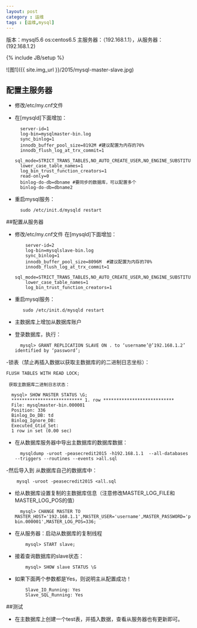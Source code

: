 ```yaml
---
layout: post
category : 运维 
tags : [运维,mysql]
---
```


版本：mysql5.6
    os:centos6.5
    主服务器：（192.168.1.1），从服务器：(192.168.1.2)
<!--break-->

{% include JB/setup %}

![图1]({{ site.img_url }}/2015/mysql-master-slave.jpg)

## 配置主服务器

- 修改/etc/my.cnf文件

- 在[mysqld]下面增加：

        server-id=1
        log-bin=mysqlmaster-bin.log
        sync_binlog=1
        innodb_buffer_pool_size=8192M #建议配置为内存的70%
        innodb_flush_log_at_trx_commit=1
        sql_mode=STRICT_TRANS_TABLES,NO_AUTO_CREATE_USER,NO_ENGINE_SUBSTITUTION,NO_AUTO_VALUE_ON_ZERO
        lower_case_table_names=1
        log_bin_trust_function_creators=1
        read-only=0
        binlog-do-db=dbname #要同步的数据库，可以配置多个
        binlog-do-db=dbname2

- 重启mysql服务：

        sudo /etc/init.d/mysqld restart

##配置从服务器

- 修改/etc/my.cnf文件 在[mysqld]下面增加：

          server-id=2
          log-bin=mysqlslave-bin.log
          sync_binlog=1
          innodb_buffer_pool_size=8096M  #建议配置为内存的70%
          innodb_flush_log_at_trx_commit=1
          sql_mode=STRICT_TRANS_TABLES,NO_AUTO_CREATE_USER,NO_ENGINE_SUBSTITUTION,NO_AUTO_VALUE_ON_ZERO
          lower_case_table_names=1
          log_bin_trust_function_creators=1

- 重启mysql服务：

         sudo /etc/init.d/mysqld restart

- 主数据库上增加从数据库账户

- 登录数据库，执行：

        mysql> GRANT REPLICATION SLAVE ON . to ‘username’@’192.168.1.2’ identified by ‘password’; 
-锁表（禁止再插入数据以获取主数据库的的二进制日志坐标）： 
    
    FLUSH TABLES WITH READ LOCK;

     获取主数据库二进制日志状态：

      mysql> SHOW MASTER STATUS \G;
      *************************** 1. row ***************************
      File: mysqlmaster-bin.000001
      Position: 336
      Binlog_Do_DB: td
      Binlog_Ignore_DB: 
      Executed_Gtid_Set: 
      1 row in set (0.00 sec)

- 在从数据库服务器中导出主数据库的数据库数据：

        mysqldump -uroot -peasecredit2015 -h192.168.1.1  --all-databases  --triggers --routines --events >all.sql

-然后导入到 从数据库自己的数据库中：

        mysql -uroot -peasecredit2015 <all.sql

- 给从数据库设置复制的主数据库信息（注意修改MASTER_LOG_FILE和MASTER_LOG_POS的值）

        mysql> CHANGE MASTER TO MASTER_HOST='192.168.1.1',MASTER_USER='username',MASTER_PASSWORD='password',MASTER_LOG_FILE='mysqlmaster-bin.000001',MASTER_LOG_POS=336;

- 在从服务器：启动从数据库的复制线程

          mysql> START slave;

- 接着查询数据库的slave状态：

          mysql> SHOW slave STATUS \G

- 如果下面两个参数都是Yes，则说明主从配置成功！

          Slave_IO_Running: Yes        
          Slave_SQL_Running: Yes

##测试

- 在主数据库上创建一个test表，并插入数据，查看从服务器也有更新即可。 